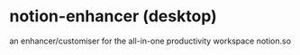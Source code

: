 # notion-enhancer (desktop)

an enhancer/customiser for the all-in-one productivity workspace notion.so

